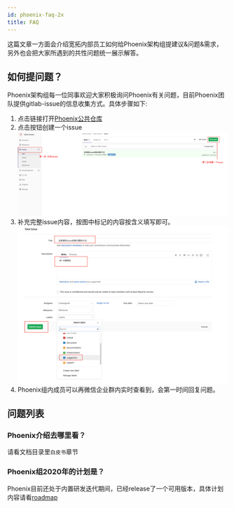 ```yaml
---
id: phoenix-faq-2x
title: FAQ
---
```



这篇文章一方面会介绍宽拓内部员工如何给Phoenix架构组提建议&问题&需求，另外也会把大家所遇到的共性问题统一展示解答。


## 如何提问题？

Phoenix架构组每一位同事欢迎大家积极询问Phoenix有关问题，目前Phoenix团队提供gitlab-issue的信息收集方式。具体步骤如下:

1. 点击链接打开[Phoenix公共仓库](https://gitlab.iquantex.com/phoenix-public/bank-account)
2. 点击按钮创建一个issue
![show](../../assets/phoenix2.x/phoenix/faq/001.png)
3. 补充完整issue内容，按图中标记的内容按含义填写即可。
![show](../../assets/phoenix2.x/phoenix/faq/002.png)
4. Phoenix组内成员可以再微信企业群内实时查看到，会第一时间回复问题。



## 问题列表

### Phoenix介绍去哪里看？
请看文档目录里`白皮书`章节


### Phoenix组2020年的计划是？
Phoenix目前还处于内置研发迭代期间，已经release了一个可用版本，具体计划内容请看[roadmap](Roadmap.md)



